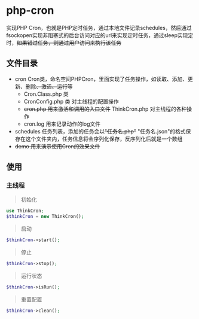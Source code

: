# php-cron
实现PHP Cron，也就是PHP定时任务，通过本地文件记录schedules，然后通过fsockopen实现非阻塞式的后台访问对应的url来实现定时任务，通过sleep实现定时，~~如果错过任务，则通过用户访问来执行该任务~~ 

## 文件目录
* cron Cron类，命名空间PHPCron，里面实现了任务操作，如读取、添加、更新、删除~~、激活、运行~~等
	- Cron.Class.php 类
	- CronConfig.php 类 对主线程的配置操作
	- ~~cron.php 用来激活和调用的入口文件~~  ThinkCron.php 对主线程的各种操作
	- cron.log 用来记录动作的log文件
* schedules 任务列表，添加的任务会以~~"任务名.php"~~ "任务名.json"的格式保存在这个文件夹内，任务信息将会序列化保存，反序列化后就是一个数组
* ~~demo 用来演示使用Cron的效果文件~~


## 使用

### 主线程

> 初始化

```php
use ThinkCron;
$thinkCron = new ThinkCron();
```
> 启动

```php
$thinkCron->start();
```
> 停止

```php
$thinkCron->stop();
```
> 运行状态

```php
$thinkCron->isRun();
```
> 重置配置

```php
$thinkCron->clean();
```

 

